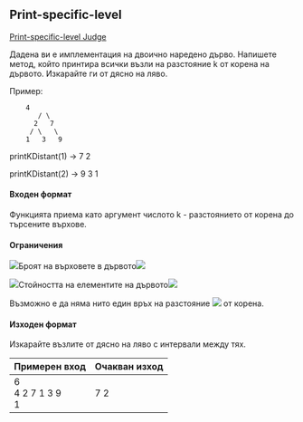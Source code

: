 ## Print-specific-level

[Print-specific-level Judge](https://www.hackerrank.com/contests/sda-2019-2020-test3/challenges/print-specific-level)

Дадена ви е имплементация на двоично наредено дърво. Напишете метод, който принтира всички възли на разстояние k от корена на дървото. Изкарайте ги от дясно на ляво.

Пример:
```
   	4
       / \
      2   7     
     / \   \
    1   3   9 
```
printKDistant(1) -> 7 2

printKDistant(2) -> 9 3 1

#### Входен формат

Функцията приема като аргумент числото k - разстоянието от корена до търсените върхове.

#### Ограничения
<img src="https://latex.codecogs.com/svg.latex?\Large&space;1\le">Броят на върховете в дървото<img src="https://latex.codecogs.com/svg.latex?\Large&space;\le{1000000}">

<img src="https://latex.codecogs.com/svg.latex?\Large&space;1\le">Стойността на елементите на дървото<img src="https://latex.codecogs.com/svg.latex?\Large&space;\le{1000000}">

Възможно е да няма нито един връх на разстояние <img src="https://latex.codecogs.com/svg.latex?\Large&space;k"> от корена.

#### Изходен формат

Изкарайте възлите от дясно на ляво с интервали между тях.

Примерен вход|Очакван изход
-|-
6<br>4 2 7 1 3 9<br>1|7 2 

